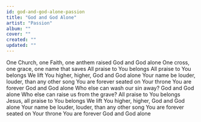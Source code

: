 ```yaml
---
id: god-and-god-alone-passion
title: "God and God Alone"
artist: "Passion"
album: ""
cover: ""
created: ""
updated: ""
---
```


One Church, one Faith, one anthem raised
God and God alone
One cross, one grace, one name that saves
All praise to You belongs
All praise to You belongs
We lift You higher, higher, God and God alone
Your name be louder, louder, than any other song
You are forever seated on Your throne
You are forever God and God alone
Who else can wash our sin away?
God and God alone
Who else can raise us from the grave?
All praise to You belongs
Jesus, all praise to You belongs
We lift You higher, higher, God and God alone
Your name be louder, louder, than any other song
You are forever seated on Your throne
You are forever God and God alone